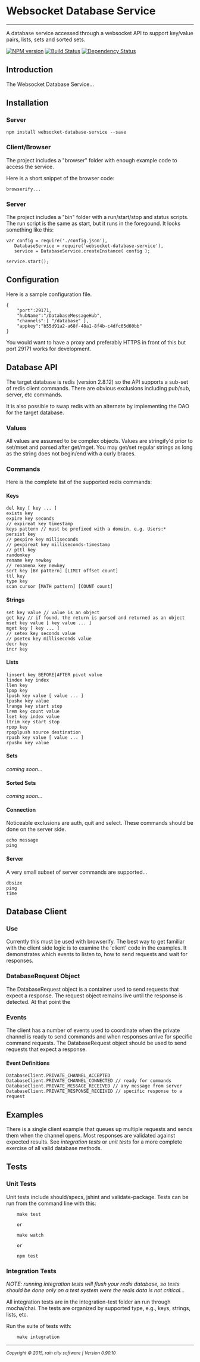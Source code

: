 # Websocket Database Service
- - -

A database service accessed through a websocket API to support key/value pairs, lists, sets and sorted sets.

[![NPM version](https://badge.fury.io/js/websocket-database-service.svg)](http://badge.fury.io/js/websocket-database-service) [![Build Status](https://travis-ci.org/darrylwest/websocket-database-service.svg?branch=master)](https://travis-ci.org/darrylwest/websocket-database-service) [![Dependency Status](https://david-dm.org/darrylwest/websocket-database-service.svg)](https://david-dm.org/darrylwest/websocket-database-service)

## Introduction

The Websocket Database Service...

## Installation

### Server

~~~
npm install websocket-database-service --save
~~~

### Client/Browser

The project includes a "browser" folder with enough example code to access the service.

Here is a short snippet of the browser code:

~~~
browserify...
~~~


### Server

The project includes a "bin" folder with a run/start/stop and status scripts.  The run script is the same as start, but it runs in the foregound.  It looks something like this:

~~~
var config = require('./config.json'),
   DatabaseService = require('websocket-database-service'),
   service = DatabaseService.createInstance( config );

service.start();
~~~

## Configuration

Here is a sample configuration file.

~~~
{
    "port":29171,
    "hubName":"/DatabaseMessageHub",
    "channels":[ "/database" ],
    "appkey":"b55d91a2-a68f-48a1-8f4b-c4dfc65d60bb"
}
~~~

You would want to have a proxy and preferably HTTPS in front of this but port 29171 works for development.

## Database API

The target database is redis (version 2.8.12) so the API supports a sub-set of redis client commands.  There are obvious exclusions including pub/sub, server, etc commands.

It is also possible to swap redis with an alternate by implementing the DAO for the target database.

### Values

All values are assumed to be complex objects.  Values are stringify'd prior to set/mset and parsed after get/mget.  You may get/set regular strings as long as the string does not begin/end with a curly braces.

### Commands
Here is the complete list of the supported redis commands:

#### Keys

~~~
del key [ key ... ]
exists key
expire key seconds
// expireat key timestamp
keys pattern // must be prefixed with a domain, e.g. Users:*
persist key
// pexpire key milliseconds
// pexpireat key milliseconds-timestamp
// pttl key
randomkey
rename key newkey
// renamenx key newkey
sort key [BY pattern] [LIMIT offset count]
ttl key
type key
scan cursor [MATH pattern] [COUNT count]
~~~

#### Strings
~~~
set key value // value is an object
get key // if found, the return is parsed and returned as an object
mset key value [ key value ... ]
mget key [ key ... ]
// setex key seconds value
// psetex key milliseconds value
decr key
incr key
~~~

#### Lists

~~~
linsert key BEFORE|AFTER pivot value
lindex key index
llen key
lpop key
lpush key value [ value ... ]
lpushx key value
lrange key start stop
lrem key count value
lset key index value
ltrim key start stop
rpop key
rpoplpush source destination
rpush key value [ value ... ]
rpushx key value
~~~

#### Sets
_coming soon..._

#### Sorted Sets
_coming soon..._

#### Connection

Noticeable exclusions are auth, quit and select.  These commands should be done on the server side.

~~~
echo message
ping
~~~

#### Server

A very small subset of server commands are supported...

~~~
dbsize
ping
time
~~~

## Database Client

### Use

Currently this must be used with browserify.  The best way to get familiar with the client side logic is to examine the 'client' code in the examples.  It demonstrates which events to listen to, how to send requests and wait for responses.

### DatabaseRequest Object

The DatabaseRequest object is a container used to send requests that expect a response.  The request object remains live until the response is detected.  At that point the 

### Events

The client has a number of events used to coordinate when the private channel is ready to send commands and when responses arrive for specific command requests.  The DatabaseRequest object should be used to send requests that expect a response.

#### Event Definitions
~~~
DatabaseClient.PRIVATE_CHANNEL_ACCEPTED
DatabaseClient.PRIVATE_CHANNEL_CONNECTED // ready for commands
DatabaseClient.PRIVATE_MESSAGE_RECEIVED // any message from server
DatabaseClient.PRIVATE_RESPONSE_RECEIVED // specific response to a request
~~~

## Examples

There is a single client example that queues up multiple requests and sends them when the channel opens.  Most responses are validated against expected results.  See _integration tests_ or _unit tests_ for a more complete exercise of all valid database methods.

## Tests

### Unit Tests

Unit tests include should/specs, jshint and validate-package.  Tests can be run from the command line with this:

~~~
    make test

    or

    make watch

    or

    npm test
~~~

### Integration Tests

_NOTE: running integration tests will flush your redis database, so tests should be done only on a test system were the redis data is not critical..._

All integration tests are in the integration-test folder an run through mocha/chai.  The tests are organized by supported type, e.g., keys, strings, lists, etc.

Run the suite of tests with:

~~~
	make integration
~~~

- - -
<p><small><em>Copyright © 2015, rain city software | Version 0.90.10</em></small></p>
